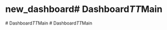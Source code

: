 # new_dashboard#   D a s h b o a r d _ T T _ M a i n  
 #   D a s h b o a r d _ T T _ M a i n  
 #   D a s h b o a r d _ T T _ M a i n  
 
